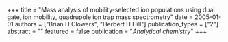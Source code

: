 +++
title = "Mass analysis of mobility-selected ion populations using dual gate, ion mobility, quadrupole ion trap mass spectrometry"
date = 2005-01-01
authors = ["Brian H Clowers", "Herbert H Hill"]
publication_types = ["2"]
abstract = ""
featured = false
publication = "*Analytical chemistry*"
+++

